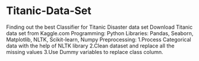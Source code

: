 # Titanic-Data-Set
Finding out the best Classifier for Titanic Disaster data set
Download Titanic data set from Kaggle.com
Programming: Python
Libraries: Pandas, Seaborn, Matplotlib, NLTK, Scikit-learn, Numpy
Preprocessing:
1.Process Categorical data with the help of NLTK library
2.Clean dataset and replace all the missing values
3.Use Dummy variables to replace class column.
